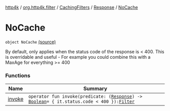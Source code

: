 [http4k](../../../../index.md) / [org.http4k.filter](../../../index.md) / [CachingFilters](../../index.md) / [Response](../index.md) / [NoCache](./index.md)

# NoCache

`object NoCache` [(source)](https://github.com/http4k/http4k/blob/master/http4k-core/src/main/kotlin/org/http4k/filter/CachingFilters.kt#L72)

By default, only applies when the status code of the response is &lt; 400. This is overridable and useful -
For example you could combine this with a MaxAge for everything &gt;= 400

### Functions

| Name | Summary |
|---|---|
| [invoke](invoke.md) | `operator fun invoke(predicate: (`[`Response`](../../../../org.http4k.core/-response/index.md)`) -> `[`Boolean`](https://kotlinlang.org/api/latest/jvm/stdlib/kotlin/-boolean/index.html)` = { it.status.code < 400 }): `[`Filter`](../../../../org.http4k.core/-filter/index.md) |
